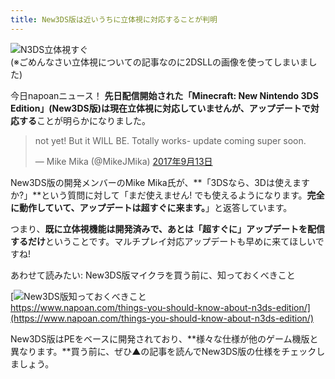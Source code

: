 ```yaml
---
title: New3DS版は近いうちに立体視に対応することが判明
---
```


![N3DS立体視すぐ](https://cdn-ak.f.st-hatena.com/images/fotolife/s/sasigume/20210208/20210208123600.png)  
(※ごめんなさい立体視についての記事なのに2DSLLの画像を使ってしまいました)

今日napoanニュース！ **先日配信開始された「Minecraft: New Nintendo 3DS Edition」(New3DS版)は現在立体視に対応していませんが、アップデートで対応する**ことが明らかになりました。

> not yet! But it WILL BE. Totally works- update coming super soon.
> 
> — Mike Mika (@MikeJMika) [2017年9月13日](https://twitter.com/MikeJMika/status/908090995547369472)

New3DS版の開発メンバーのMike Mika氏が、**「3DSなら、3Dは使えますか?」**という質問に対して「まだ使えません! でも使えるようになります。**完全に動作していて、アップデートは超すぐに来ます。**」と返答しています。

つまり、**既に立体視機能は開発済みで、あとは「超すぐに」アップデートを配信するだけ**ということです。マルチプレイ対応アップデートも早めに来てほしいですね!

あわせて読みたい: New3DS版マイクラを買う前に、知っておくべきこと

[![New3DS版知っておくべきこと](https://cdn-ak.f.st-hatena.com/images/fotolife/s/sasigume/20210208/20210208101601.png)  
https://www.napoan.com/things-you-should-know-about-n3ds-edition/](https://www.napoan.com/things-you-should-know-about-n3ds-edition/)

New3DS版はPEをベースに開発されており、**様々な仕様が他のゲーム機版と異なります。**買う前に、ぜひ▲の記事を読んでNew3DS版の仕様をチェックしましょう。
